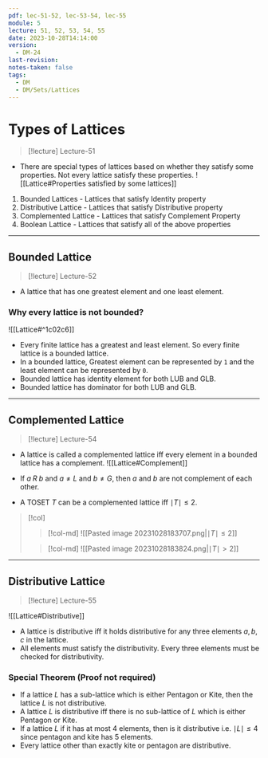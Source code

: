 ```yaml
---
pdf: lec-51-52, lec-53-54, lec-55
module: 5
lecture: 51, 52, 53, 54, 55
date: 2023-10-28T14:14:00
version:
  - DM-24
last-revision: 
notes-taken: false
tags:
  - DM
  - DM/Sets/Lattices
---
```

# Types of Lattices
> [!lecture] Lecture-51

- There are special types of lattices based on whether they satisfy some properties. Not every lattice satisfy these properties.
![[Lattice#Properties satisfied by some lattices]]

1. Bounded Lattices - Lattices that satisfy Identity property
2. Distributive Lattice - Lattices that satisfy Distributive property
3. Complemented Lattice - Lattices that satisfy Complement Property
4. Boolean Lattice - Lattices that satisfy all of the above properties

---
## Bounded Lattice
> [!lecture] Lecture-52

- A lattice that has one greatest element and one least element. 
### Why every lattice is not bounded?
![[Lattice#^1c02c6]]
- Every finite lattice has a greatest and least element. So every finite lattice is a bounded lattice.
- In a bounded lattice, Greatest element can be represented by `1` and the least element can be represented by `0`.
- Bounded lattice has identity element for both LUB and GLB.
- Bounded lattice has dominator for both LUB and GLB.

---

## Complemented Lattice 

> [!lecture] Lecture-54

- A lattice is called a complemented lattice iff every element in a bounded lattice has a complement.
![[Lattice#Complement]]

- If $a\;R\;b$ and $a \not= L$ and $b \not= G$, then $a$ and $b$ are not complement of each other.
- A TOSET $T$ can be a complemented lattice iff $\mid T \mid \le 2$.

> [!col]
>> [!col-md]
>> ![[Pasted image 20231028183707.png|$\mid T \mid \le 2$]] 
> 
>> [!col-md]
>> ![[Pasted image 20231028183824.png|$\mid T \mid \gt 2$]]

----

## Distributive Lattice
> [!lecture] Lecture-55

![[Lattice#Distributive]]
- A lattice is distributive iff it holds distributive for any three elements $a, b, c$ in the lattice.
- All elements must satisfy the distributivity. Every three elements must be checked for distributivity.
### Special Theorem (Proof not required)
- If a lattice $L$ has a sub-lattice which is either Pentagon or Kite, then the lattice $L$ is not distributive.
- A lattice $L$ is distributive iff there is no sub-lattice of $L$ which is either Pentagon or Kite.
- If a lattice $L$ if it has at most $4$ elements, then is it distributive i.e. $\mid L \mid \le 4$ since pentagon and kite has 5 elements.
- Every lattice other than exactly kite or pentagon are distributive.